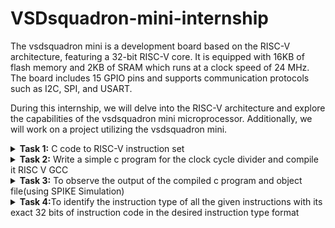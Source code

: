 # VSDsquadron-mini-internship

The vsdsquadron mini is a development board based on the RISC-V architecture, featuring a 32-bit RISC-V core. It is equipped with 16KB of flash memory and 2KB of SRAM which runs at a clock speed of 24 MHz. The board includes 15 GPIO pins and supports communication protocols such as I2C, SPI, and USART.

During this internship, we will delve into the RISC-V architecture and explore the capabilities of the vsdsquadron mini microprocessor. Additionally, we will work on a project utilizing the vsdsquadron mini.

<details>
  <summary><b>Task 1:</b> C code to RISC-V instruction set</summary>

  Write a c program to count the sum from 1 to n. To do so install leafpad by using the command  
  `leafpad sum1ton.c &`   
  Create a file sum1ton.c then write a c program and save it.  
  ![Screenshot (184)](https://github.com/akshaynet27/VSDSquadron-Mini-research-internship/assets/173434697/d776d243-febb-4807-a8a3-dee49d9ed1d1)

  Compile the c program and verify the results using the following commands  
  `gcc sum1ton.c`  
  `./a.out`  
  ![image](https://github.com/akshaynet27/VSDSquadron-Mini-research-internship/assets/173434697/835864ee-a9bb-4c77-81f7-f045e8bf7de2)

  ### RISC V
  To get the RISC V instruction type from C program  
  `riscv64-unknown-elf-gcc -O1 -mabi=lp64 -march=rv64i -o sum1ton.o sum1ton.c`  
  To view the output we use the command  
  `riscv64-unknown-elf-objdump -d sum2n.o | less`
  ![Screenshot (186)](https://github.com/akshaynet27/VSDSquadron-Mini-research-internship/assets/173434697/ddf069c9-8df3-4407-adda-982df3f4d0c8)

  This opens the output in the less editor, facilitating easier navigation. To locate the main function, we search for the keyword "main" using ?main. By employing a hexadecimal calculator, we can count the number of instructions executed in the main block by subtracting the address numbers displayed on the left. In this case, the main block contains 15 lines of instructions.

  Now we can use `-Ofast` instead of `-O1` and notice the difference between them.  
  `riscv64-unknown-elf-gcc -Ofast -mabi=lp64 -march=rv64i -o sum1ton.o sum1ton.c`  
  ![Screenshot (187)](https://github.com/akshaynet27/VSDSquadron-Mini-research-internship/assets/173434697/97d6c1f8-a395-4f59-9ab6-c0ebf6308b5e)
  We can notice that for `-Ofast` the instruction is reduced to 12 lines rather than 15 lines  

</details>

<details>
  <summary><b>Task 2:</b> Write a simple c program for the clock cycle divider and compile it RISC V GCC</summary>

  The c program for Clock cycle divider is as follows  
  ![Screenshot (193)](https://github.com/akshaynet27/VSDSquadron-Mini-research-internship/assets/173434697/d90c081f-359b-414b-acbc-a516516a0e3d)

  ### Output  
  ![Screenshot (192)](https://github.com/akshaynet27/VSDSquadron-Mini-research-internship/assets/173434697/7495cff9-3037-4ced-a153-1562a6c09871)

  To get the RISC V instruction type from C program  
  `riscv64-unknown-elf-gcc -O1 -mabi=lp64 -march=rv64i -o clockdiv.o clockdiv.c`  
  ![Screenshot (194)](https://github.com/akshaynet27/VSDSquadron-Mini-research-internship/assets/173434697/eed650f3-fbae-40d9-81b1-ab758ba55cf8)

  To view the output we use the command  
  `riscv64-unknown-elf-objdump -d clockdiv.o | less`  
  ![Screenshot (191)](https://github.com/akshaynet27/VSDSquadron-Mini-research-internship/assets/173434697/de09b78c-2511-4717-9dad-2e3e94ba49a5)

</details>

<details>
  <summary><b>Task 3:</b> To observe the output of the compiled c program and object file(using SPIKE Simulation)</summary>

  ### To verify the output of the c program and RISC v instructions  
  The command used to compile and execute c program is  
  `gcc sum1ton.c`  
  `./a.out`  
  ![Screenshot (200)](https://github.com/akshaynet27/VSDSquadron-Mini-research-internship/assets/173434697/fd3ca90f-0ca3-4ebc-90c6-98176e252199)

  The command used to compile and execute object file is  
  `riscv64-unknown-elf-gcc -Ofast -mabi=lp64 -march=rv64i -o clockdiv.o clockdiv.c`  
  `spike pk clockdiv.o`  
  ![Screenshot (201)](https://github.com/akshaynet27/VSDSquadron-Mini-research-internship/assets/173434697/1dd190fb-0b65-45ed-a42c-170ce5169feb)

  ### Debugging
  ![Screenshot (198)](https://github.com/akshaynet27/VSDSquadron-Mini-research-internship/assets/173434697/ed88fca1-9827-4ec7-b599-417d8d170f73)
  The command for debugging is  
  `spike -d pk clockdiv.o`  
  ![Screenshot (199)](https://github.com/akshaynet27/VSDSquadron-Mini-research-internship/assets/173434697/a625a898-7cac-4040-af90-7b22c8859e0f)
  The command `until pc 0 100b0` specifies that the instruction gets executed up to 100b0 address  
  To know the status of the register we can use `reg 0 register_name` for example `reg 0 a0` shows us what is present in the a0 register

</details>

<details>
  <summary><b>Task 4:</b>To identify the instruction type of all the given instructions with its exact 32 bits of instruction code in the desired instruction type format</summary>

## Introduction
This report provides a detailed analysis of various RISC-V instructions. Each instruction is classified into its respective type (R, I, S, B) and its exact 32-bit binary encoding is provided.
### Instruction Formats in RISC-V

The instruction format of a processor defines how machine language instructions are structured and organized for execution. These instructions consist of bits (0s and 1s), each carrying information about data locations and operations. RISC-V has six instruction formats:

1. **R-format**
2. **I-format**
3. **S-format**
4. **B-format**
5. **U-format**
6. **J-format**

Let's delve into each instruction format with examples.

#### 1. R-type Instruction
In RV32, each instruction is 32 bits long. The "R" in R-type stands for "register," indicating that these instructions operate on registers, not memory locations. R-type instructions perform various arithmetic and logical operations. The 32-bit instruction is divided into six fields:

- **Opcode (7 bits):** Identifies the type of instruction format.
- **rd (5 bits):** Destination Register, stores the result of the operation.
- **func3 (3 bits):** Specifies the type of arithmetic or logical operation.
- **rs1 (5 bits):** Source Register 1, holds data for the operation.
- **rs2 (5 bits):** Source Register 2, holds additional data for the operation.
- **func7 (7 bits):** Further specifies the operation.

#### 2. I-type Instruction
In RV32, each instruction is 32 bits long. The "I" in I-type stands for "immediate," meaning these instructions use registers and an immediate value. I-type instructions are used for immediate and load operations. The 32-bit instruction is divided into five fields:

- **Opcode (7 bits):** Identifies the type of instruction format.
- **rd (5 bits):** Destination Register, stores the result of the operation.
- **func3 (3 bits):** Specifies the type of arithmetic or logical operation.
- **rs1 (5 bits):** Source Register, holds data for the operation.
- **Immediate (12 bits):** Signed immediate value, replacing the rs2 and func7 fields from R-type.

#### 3. S-type Instruction
In RV32, each instruction is 32 bits long. The "S" in S-type stands for "store," indicating these instructions store register values into memory. S-type instructions are used for store operations. The 32-bit instruction is divided into six fields:

- **Opcode (7 bits):** Identifies the type of instruction format.
- **Immediate (12 bits):** Signed immediate value, split into imm[11:5] and imm[4:0].
- **rs1 (5 bits):** Source Register 1, holds the value to be stored.
- **rs2 (5 bits):** Source Register 2, used in address calculation.
- **func3 (3 bits):** Specifies the width and type of the store operation.

#### 4. B-type Instruction
In RV32, each instruction is 32 bits long. The "B" in B-type stands for "branch," indicating these instructions are used for conditional branching. The 32-bit instruction is divided into eight fields:

- **Opcode (7 bits):** Identifies the type of instruction format.
- **Immediate (12 bits):** Signed immediate value, split across imm[12], imm[10:5], imm[4:1], and imm[11].
- **rs1 (5 bits):** Source Register 1, involved in the condition check.
- **rs2 (5 bits):** Source Register 2, involved in the condition check.
- **func3 (3 bits):** Specifies the branch condition.

If the condition is true, the Program Counter (PC) is updated by adding the immediate value. If false, the PC moves to the next instruction (PC + 4 bytes). Instructions are word-aligned (address in multiples of 4 bytes).

#### 5. U-type Instruction
In RV32, each instruction is 32 bits long. The "U" in U-type stands for "upper immediate," meaning these instructions transfer immediate data to the destination register. The 32-bit instruction is divided into three fields:

- **Opcode (7 bits):** Identifies the type of instruction format.
- **rd (5 bits):** Destination Register.
- **Immediate (20 bits):** Upper immediate value, used in LUI and AUIPC instructions.

For example, the instruction `lui x15, 0x13579` writes the immediate value 0x13579 to the upper 20 bits of the rd register (x15), resulting in `x15 = 0x13579000`.

#### 6. J-type Instruction
In RV32, each instruction is 32 bits long. The "J" in J-type stands for "jump," indicating these instructions implement jump operations. The 32-bit instruction is divided into six fields:

- **Opcode (7 bits):** Identifies the type of instruction format.
- **rd (5 bits):** Destination Register.
- **Immediate (20 bits):** Signed immediate value, divided into four fields.

J-type instructions, such as JAL, are used to jump to a specified memory location, often for implementing loops.

## Instruction Formats
- **R-Type**: Used for register-register operations.
- **I-Type**: Used for immediate values and load instructions.
- **S-Type**: Used for store instructions.
- **B-Type**: Used for branch instructions.

## Detailed Instruction Analysis

### R-Type Instructions
| Instruction | Opcode | Funct3 | Funct7 | Binary Encoding |
|-------------|--------|--------|--------|-----------------|
| ADD r1, r2, r3 | 0110011 | 000 | 0000000 | 0000000 00011 00010 000 00001 0110011 |
| SUB r3, r1, r2 | 0110011 | 000 | 0100000 | 0100000 00010 00001 000 00011 0110011 |
| AND r2, r1, r3 | 0110011 | 111 | 0000000 | 0000000 00011 00001 111 00010 0110011 |
| OR r8, r2, r5 | 0110011 | 110 | 0000000 | 0000000 00101 00010 110 01000 0110011 |
| XOR r8, r1, r4 | 0110011 | 100 | 0000000 | 0000000 00100 00001 100 01000 0110011 |
| SLT r10, r2, r4 | 0110011 | 010 | 0000000 | 0000000 00100 00010 010 01010 0110011 |
| SRL r16, r11, r2 | 0110011 | 101 | 0000000 | 0000000 00010 01011 101 10000 0110011 |
| SLL r15, r11, r2 | 0110011 | 001 | 0000000 | 0000000 00010 01011 001 01111 0110011 |

### I-Type Instructions
| Instruction | Opcode | Funct3 | Immediate | Binary Encoding |
|-------------|--------|--------|-----------|-----------------|
| ADDI r12, r3, 5 | 0010011 | 000 | 000000000101 | 000000000101 00011 000 01100 0010011 |
| LW r13, r11, 2 | 0000011 | 010 | 000000000010 | 000000000010 01011 010 01101 0000011 |

### S-Type Instructions
| Instruction | Opcode | Funct3 | Immediate | Binary Encoding |
|-------------|--------|--------|-----------|-----------------|
| SW r3, r1, 4 | 0100011 | 010 | 000000000100 | 0000000 00011 00001 010 00010 0100011 |

### B-Type Instructions
| Instruction | Opcode | Funct3 | Immediate | Binary Encoding |
|-------------|--------|--------|-----------|-----------------|
| BNE r0, r1, 20 | 1100011 | 001 | 000000001010 | 0000000 00001 00000 001 00101 1100011 |
| BEQ r0, r0, 15 | 1100011 | 000 | 000000000111 | 0000000 00000 00000 000 00111 1100011 |

## Summary
This  provides a clear analysis of the given RISC-V instructions. Each instruction is categorized by type and detailed with its binary encoding.


  
